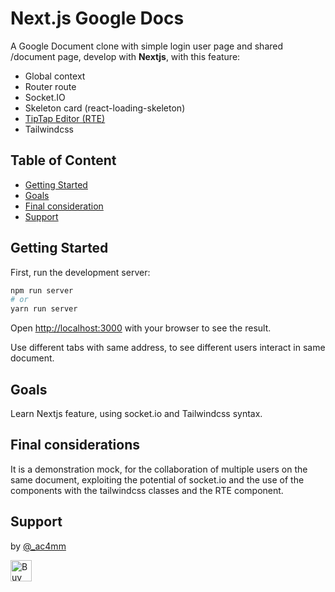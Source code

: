 
# Next.js Google Docs
A Google Document clone with simple login user page and shared /document page, develop with **Nextjs**, with this feature:
* Global context 
* Router route
* Socket.IO
* Skeleton card (react-loading-skeleton)
* [TipTap Editor (RTE)](https://tiptap.dev/docs/editor/getting-started/install/nextjs)
* Tailwindcss

## Table of Content
- [Getting Started](#getting-started)
- [Goals](#goals)
- [Final consideration](#final-considerations)
- [Support](#support)

## Getting Started
First, run the development server:

```bash
npm run server
# or
yarn run server
```

Open [http://localhost:3000](http://localhost:3000) with your browser to see the result.

Use different tabs with same address, to see different users interact in same document.

## Goals
Learn Nextjs feature, using socket.io and Tailwindcss syntax.

## Final considerations
It is a demonstration mock, for the collaboration of multiple users on the 
same document, exploiting the potential of socket.io and the use of the components 
with the tailwindcss classes and the RTE component.

## Support
by [@_ac4mm](https://twitter.com/_ac4mm)

<a href="https://www.buymeacoffee.com/ac4mm" target="_blank"><img src="https://cdn.buymeacoffee.com/buttons/v2/default-red.png" alt="Buy Me A Coffee" height="34" ></a>


